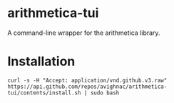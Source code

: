 # arithmetica-tui
A command-line wrapper for the arithmetica library.

# Installation
```
curl -s -H "Accept: application/vnd.github.v3.raw" https://api.github.com/repos/avighnac/arithmetica-tui/contents/install.sh | sudo bash
```
